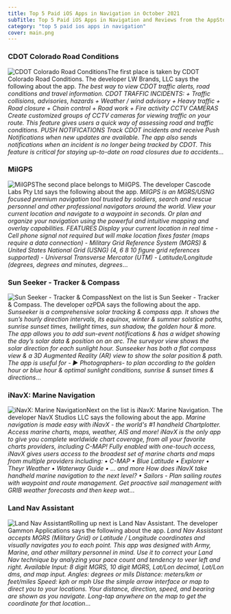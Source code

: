 ```yaml
---
title: Top 5 Paid iOS Apps in Navigation in October 2021
subTitle: Top 5 Paid iOS Apps in Navigation and Reviews from the AppStore in October 2021.
category: "top 5 paid ios apps in navigation"
cover: main.png
---
```


### CDOT Colorado Road Conditions

![CDOT Colorado Road Conditions](https://is2-ssl.mzstatic.com/image/thumb/Purple115/v4/9e/d5/4f/9ed54f9b-6d74-c189-2118-6003c7f98ede/AppIcon-0-0-1x_U007emarketing-0-0-0-7-0-0-sRGB-0-0-0-GLES2_U002c0-512MB-85-220-0-0.png/100x100bb.png)The first place is taken by CDOT Colorado Road Conditions. The developer LW Brands, LLC says the following about the app. _The best way to view CDOT traffic alerts, road conditions and travel information.  CDOT TRAFFIC INCIDENTS:  + Traffic collisions, advisories, hazards  + Weather / wind advisory  + Heavy traffic  + Road closure  + Chain control  + Road work  + Fire activity  CCTV CAMERAS Create customized groups of CCTV cameras for viewing traffic on your route. This feature gives users a quick way of assessing road and traffic conditions.  PUSH NOTIFICATIONS Track CDOT incidents and receive Push Notifications when new updates are available. The app also sends notifications when an incident is no longer being tracked by CDOT. This feature is critical for staying up-to-date on road closures due to accidents_...

### MilGPS

![MilGPS](https://is1-ssl.mzstatic.com/image/thumb/Purple125/v4/06/14/68/0614685b-b5b8-2cfe-c2ca-d7520f8c1f06/AppIcon-1x_U007emarketing-0-10-0-85-220.png/100x100bb.png)The second place belongs to MilGPS. The developer Cascode Labs Pty Ltd says the following about the app. _MilGPS is an MGRS/USNG focused premium navigation tool trusted by soldiers, search and rescue personnel and other professional navigators around the world. View your current location and navigate to a waypoint in seconds. Or plan and organize your navigation using the powerful and intuitive mapping and overlay capabilities.  FEATURES Display your current location in real time - Cell phone signal not required but will make location fixes faster (maps require a data connection) - Military Grid Reference System (MGRS) & United States National Grid (USNG) (4, 6 8 10 figure grid references supported) - Universal Transverse Mercator (UTM) - Latitude/Longitude (degrees, degrees and minutes, degrees_...

### Sun Seeker - Tracker & Compass

![Sun Seeker - Tracker & Compass](https://is4-ssl.mzstatic.com/image/thumb/Purple115/v4/b2/14/f1/b214f1e5-4172-0e02-9d67-c256e1e4a798/AppIcon-0-0-1x_U007emarketing-0-0-0-10-0-0-sRGB-0-0-0-GLES2_U002c0-512MB-85-220-0-0.png/100x100bb.png)Next on the list is Sun Seeker - Tracker & Compass. The developer ozPDA says the following about the app. _Sunseeker is a comprehensive solar tracking & compass app. It shows the sun’s hourly direction intervals, its equinox, winter & summer solstice paths, sunrise sunset times, twilight times, sun shadow, the golden hour & more. The app allows you to add sun-event notifications & has a widget showing the day’s solar data & position on an arc. The surveyor view shows the solar direction for each sunlight hour. Sunseeker has both a flat compass view & a 3D Augmented Reality (AR) view to show the solar position & path.  The app is useful for -   ▶ Photographers- to plan according to the golden hour or blue hour & optimal sunlight conditions, sunrise & sunset times & directions_...

### iNavX: Marine Navigation

![iNavX: Marine Navigation](https://is2-ssl.mzstatic.com/image/thumb/Purple125/v4/d8/91/1c/d8911cc0-adcc-4d3a-58eb-ec5c2787f76e/AppIcon-0-0-1x_U007emarketing-0-0-0-9-0-0-sRGB-0-0-0-GLES2_U002c0-512MB-85-220-0-0.png/100x100bb.png)Next on the list is iNavX: Marine Navigation. The developer NavX Studios LLC says the following about the app. _Marine navigation is made easy with iNavX - the world's #1 handheld Chartplotter. Access marine charts, maps, weather, AIS and more!   iNavX is the only app to give you complete worldwide chart coverage, from all your favorite charts providers, including C-MAP! Fully enabled with one-touch access, iNavX gives users access to the broadest set of marine charts and maps from multiple providers including:  • C-MAP • Blue Latitude • Explorer  • Theyr Weather  • Waterway Guide • … and more  How does iNavX take handheld marine navigation to the next level? • Sailors -  Plan sailing routes with waypoint and route management. Get proactive sail management with GRIB weather forecasts and then keep wat_...

### Land Nav Assistant

![Land Nav Assistant](https://is1-ssl.mzstatic.com/image/thumb/Purple118/v4/f7/6f/7a/f76f7a4e-bb5a-0484-ac08-cd1aa7e0d3d4/AppIcon-0-1x_U007emarketing-0-0-85-220-0-10.png/100x100bb.png)Rolling up next is Land Nav Assistant. The developer Gammon Applications says the following about the app. _Land Nav Assistant accepts MGRS (Military Grid) or Latitude / Longitude coordinates and visually navigates you to each point.  This app was designed with Army, Marine, and other military personnel in mind. Use it to correct your Land Nav technique by analyzing your pace count and tendency to veer left and right.  Available Input: 8 digit MGRS, 10 digit MGRS, Lat/Lon decimal, Lat/Lon dms, and map input.  Angles: degrees or mils Distance: meters/km or feet/miles Speed: kph or mph  Use the simple arrow interface or map to direct you to your locations. Your distance, direction, speed, and bearing are shown as you navigate.  Long-tap anywhere on the map to get the coordinate for that location_...

